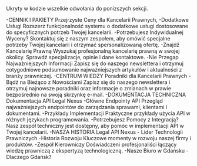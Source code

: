 Ukryty w kodzie wszelkie odwołania do ponizszych sekcji.


-CENNIK I PAKIETY
Przejrzyste Ceny dla Kancelarii Prawnych,
-Dodatkowe Usługi
Rozszerz funkcjonalność systemu o dodatkowe usługi dostosowane do specyficznych potrzeb Twojej kancelarii.
-Potrzebujesz Indywidualnej Wyceny?
Skontaktuj się z naszym zespołem, aby omówić specjalne potrzeby Twojej kancelarii i otrzymać spersonalizowaną ofertę.
-Znajdź Kancelarię Prawną
Wyszukaj profesjonalną kancelarię prawną w swojej okolicy. Sprawdź specjalizacje, opinie i dane kontaktowe.
-Nie Przegap Najważniejszych Informacji
Zapisz się do naszego newslettera i otrzymuj cotygodniowe podsumowanie najważniejszych artykułów i aktualności z branży prawniczej.
-CENTRUM WIEDZY
Poradniki dla Kancelarii Prawnych
-Bądź na Bieżąco z Nowościami
Zapisz się do naszego newslettera i otrzymuj najnowsze poradniki oraz informacje o zmianach w prawie bezpośrednio na swoją skrzynkę e-mail.
-DOKUMENTACJA TECHNICZNA
Dokumentacja API Legal Nexus
-Główne Endpointy API
Przegląd najważniejszych endpointów do zarządzania sprawami, klientami i dokumentami.
-Przykłady Implementacji
Praktyczne przykłady użycia API w różnych językach programowania.
-Potrzebujesz Pomocy z Integracją?
Nasz zespół techniczny jest dostępny, aby pomóc w implementacji API w Twojej kancelarii.
-NASZA HISTORIA
Legal API Nexus - Lider Technologii Prawniczych
-Historia Rozwoju
Kluczowe momenty w rozwoju naszej firmy i produktów.
-Zespół Kierowniczy
Doświadczeni profesjonaliści łączący wiedzę prawniczą z ekspertyzą technologiczną.
-Nasze Biuro w Gdańsku
-Dlaczego Gdańsk?